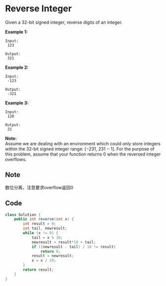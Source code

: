 # Reverse Integer

Given a 32-bit signed integer, reverse digits of an integer.

**Example 1:**

```
Input:
 123

Output:
 321
```

**Example 2:**

```
Input:
 -123

Output:
 -321
```

**Example 3:**

```
Input:
 120

Output:
 21
```

**Note:**\
Assume we are dealing with an environment which could only store integers within the 32-bit signed integer range: \[−231, 231 − 1]. For the purpose of this problem, assume that your function returns 0 when the reversed integer overflows.

## Note

数位分离，注意要求overflow返回0

## Code

```java
class Solution {
    public int reverse(int x) {
        int result = 0;
        int tail, newresult;
        while (x != 0) {
            tail = x % 10;
            newresult = result*10 + tail;
            if ((newresult - tail) / 10 != result)
                return 0;
            result = newresult;
            x = x / 10;
        }
        return result;
    }
}
```
